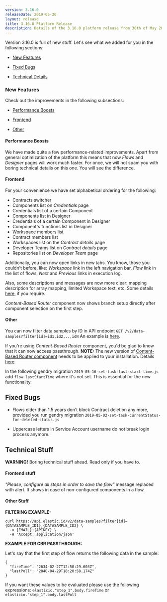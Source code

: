 ```yaml
---
version: 3.16.0
releaseDate: 2019-05-30
layout: release
title: 3.16.0 Platform Release
description: Details of the 3.16.0 platform release from 30th of May 2019
---
```


Version 3.16.0 is full of new stuff. Let's see what we added for you in the following sections:

-   [New Features](#new-features)

-   [Fixed Bugs](#fixed-bugs)

-   [Technical Details](#technical-stuff)

### New Features

Check out the improvements in the following subsections:

-   [Performance Boosts](#performance-boosts)

-   [Frontend](#frontend)

-   [Other](#other)


#### Performance Boosts

We have made quite a few performance-related improvements. Apart from general optimization of the platform this means that now *Flows* and *Designer* pages will work much faster. For once, we will not spam you with boring technical details on this one. You will see the difference.


#### Frontend

For your convenience we have set alphabetical ordering for the following:

-	Contracts switcher
-	Components list on *Credentials* page
-	Credentials list of a certain Component
-	Components list in Designer
-	Credentials of a certain Component in Designer
-	Component's functions list in Designer
-	Workspace members list
-	Contract members list
-	Workspaces list on the *Contract details* page
-	Developer Teams list on *Contract details* page
-	Repositories list on *Developer Team* page

Additionally, you can now open links in new tabs. You know, those you couldn't before, like: *Workspace* link in the left navigation bar, *Flow* link in the list of flows, *Next* and *Previous* links in execution log.

Also, some descriptions and messages are now more clear: mapping description for array mapping, limited Workspace text, etc. Some details [here](#frontend-stuff), if you require.

*Content-Based Router* component now shows branch setup directly after component selection on the first step.


#### Other

You can now filter data samples by ID in API endpoint `GET /v2/data-samples?filter[id]=id1,id2,..,idN`
An example is [here](#other-stuff).

If you're using *Content-Based Router* component, you'd be glad to know that it can now access passthrough.
**NOTE:** The new version of [Content-Based Router component](https://github.com/elasticio/router-component) needs to be applied to your installation.
Details [here](#other-stuff).

In the following gendry migration `2019-05-16-set-task-last-start-time.js` add `flow.lastStartTime` where it's not set. This is essential for the new functionality.


## Fixed Bugs

- Flows older than 1.5 years don't block Contract deletion any more, provided you run gendry migration `2019-05-02-set-task-currentStatus-for-deleted-status.js`

- Uppercase letters in Service Account username do not break login process anymore.


## Technical Stuff

**WARNING!** Boring technical stuff ahead. Read only if you have to.

#### Frontend stuff

*"Please, configure all steps in order to save the flow"* message replaced with alert. It shows in case of non-configured components in a flow.


#### Other Stuff

**FILTERING EXAMPLE:**
```
curl https://api.elastic.io/v2/data-samples?filter[id]={DATASAMPLE_ID1},{DATASAMPLE_ID2} \
  -u {EMAIL}:{APIKEY} \
  -H 'Accept: application/json'
```

**EXAMPLE FOR CBR PASSTHROUGH:**

 Let's say that the first step of flow returns the following data in the sample:
```
{
  "fireTime": "2634-02-27T12:50:29.603Z",
  "lastPoll": "2840-04-29T18:20:58.174Z"
}
```

If you want these values to be evaluated please use the following expressions:
`elasticio."step_1".body.fireTime` or `elasticio."step_1".body.lastPoll`
